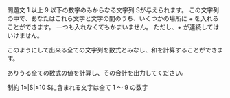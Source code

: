 問題文
1 以上 9 以下の数字のみからなる文字列 Sが与えられます。 この文字列の中で、あなたはこれら文字と文字の間のうち、いくつかの場所に + を入れることができます。 一つも入れなくてもかまいません。 ただし、+ が連続してはいけません。

このようにして出来る全ての文字列を数式とみなし、和を計算することができます。

ありうる全ての数式の値を計算し、その合計を出力してください。

制約
1≤|S|≤10
Sに含まれる文字は全て 1 〜 9 の数字